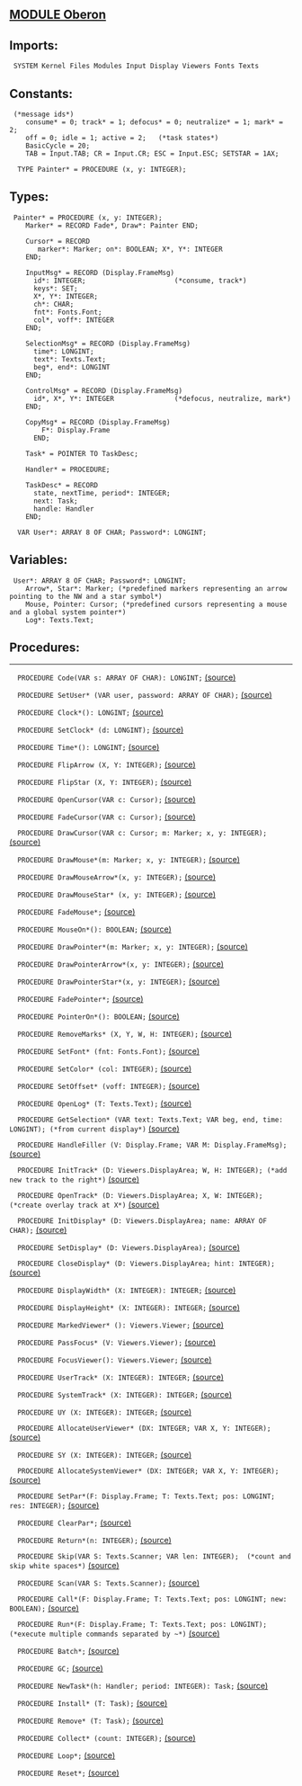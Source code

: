 
## [MODULE Oberon](https://github.com/io-core/Oberon/blob/main/Oberon.Mod)

  ## Imports:
` SYSTEM Kernel Files Modules Input Display Viewers Fonts Texts`

## Constants:
```
 (*message ids*)
    consume* = 0; track* = 1; defocus* = 0; neutralize* = 1; mark* = 2;
    off = 0; idle = 1; active = 2;   (*task states*)
    BasicCycle = 20;
    TAB = Input.TAB; CR = Input.CR; ESC = Input.ESC; SETSTAR = 1AX;

  TYPE Painter* = PROCEDURE (x, y: INTEGER);
```
## Types:
```
 Painter* = PROCEDURE (x, y: INTEGER);
    Marker* = RECORD Fade*, Draw*: Painter END;
    
    Cursor* = RECORD
       marker*: Marker; on*: BOOLEAN; X*, Y*: INTEGER
    END;

    InputMsg* = RECORD (Display.FrameMsg)
      id*: INTEGER;                      (*consume, track*)
      keys*: SET;
      X*, Y*: INTEGER;
      ch*: CHAR;
      fnt*: Fonts.Font;
      col*, voff*: INTEGER
    END;

    SelectionMsg* = RECORD (Display.FrameMsg)
      time*: LONGINT;
      text*: Texts.Text;
      beg*, end*: LONGINT
    END;

    ControlMsg* = RECORD (Display.FrameMsg)
      id*, X*, Y*: INTEGER               (*defocus, neutralize, mark*)
    END;

    CopyMsg* = RECORD (Display.FrameMsg)
        F*: Display.Frame
      END;

    Task* = POINTER TO TaskDesc;

    Handler* = PROCEDURE;

    TaskDesc* = RECORD
      state, nextTime, period*: INTEGER;
      next: Task;
      handle: Handler
    END;

  VAR User*: ARRAY 8 OF CHAR; Password*: LONGINT;
```
## Variables:
```
 User*: ARRAY 8 OF CHAR; Password*: LONGINT;
    Arrow*, Star*: Marker; (*predefined markers representing an arrow pointing to the NW and a star symbol*)
    Mouse, Pointer: Cursor; (*predefined cursors representing a mouse and a global system pointer*)
    Log*: Texts.Text;

```
## Procedures:
---

`  PROCEDURE Code(VAR s: ARRAY OF CHAR): LONGINT;` [(source)](https://github.com/io-core/Oberon/blob/main/Oberon.Mod#L83)


`  PROCEDURE SetUser* (VAR user, password: ARRAY OF CHAR);` [(source)](https://github.com/io-core/Oberon/blob/main/Oberon.Mod#L95)


`  PROCEDURE Clock*(): LONGINT;` [(source)](https://github.com/io-core/Oberon/blob/main/Oberon.Mod#L99)


`  PROCEDURE SetClock* (d: LONGINT);` [(source)](https://github.com/io-core/Oberon/blob/main/Oberon.Mod#L103)


`  PROCEDURE Time*(): LONGINT;` [(source)](https://github.com/io-core/Oberon/blob/main/Oberon.Mod#L107)


`  PROCEDURE FlipArrow (X, Y: INTEGER);` [(source)](https://github.com/io-core/Oberon/blob/main/Oberon.Mod#L113)


`  PROCEDURE FlipStar (X, Y: INTEGER);` [(source)](https://github.com/io-core/Oberon/blob/main/Oberon.Mod#L124)


`  PROCEDURE OpenCursor(VAR c: Cursor);` [(source)](https://github.com/io-core/Oberon/blob/main/Oberon.Mod#L135)


`  PROCEDURE FadeCursor(VAR c: Cursor);` [(source)](https://github.com/io-core/Oberon/blob/main/Oberon.Mod#L139)


`  PROCEDURE DrawCursor(VAR c: Cursor; m: Marker; x, y: INTEGER);` [(source)](https://github.com/io-core/Oberon/blob/main/Oberon.Mod#L143)


`  PROCEDURE DrawMouse*(m: Marker; x, y: INTEGER);` [(source)](https://github.com/io-core/Oberon/blob/main/Oberon.Mod#L153)


`  PROCEDURE DrawMouseArrow*(x, y: INTEGER);` [(source)](https://github.com/io-core/Oberon/blob/main/Oberon.Mod#L157)


`  PROCEDURE DrawMouseStar* (x, y: INTEGER);` [(source)](https://github.com/io-core/Oberon/blob/main/Oberon.Mod#L161)


`  PROCEDURE FadeMouse*;` [(source)](https://github.com/io-core/Oberon/blob/main/Oberon.Mod#L165)


`  PROCEDURE MouseOn*(): BOOLEAN;` [(source)](https://github.com/io-core/Oberon/blob/main/Oberon.Mod#L169)


`  PROCEDURE DrawPointer*(m: Marker; x, y: INTEGER);` [(source)](https://github.com/io-core/Oberon/blob/main/Oberon.Mod#L173)


`  PROCEDURE DrawPointerArrow*(x, y: INTEGER);` [(source)](https://github.com/io-core/Oberon/blob/main/Oberon.Mod#L177)


`  PROCEDURE DrawPointerStar*(x, y: INTEGER);` [(source)](https://github.com/io-core/Oberon/blob/main/Oberon.Mod#L181)


`  PROCEDURE FadePointer*;` [(source)](https://github.com/io-core/Oberon/blob/main/Oberon.Mod#L185)


`  PROCEDURE PointerOn*(): BOOLEAN;` [(source)](https://github.com/io-core/Oberon/blob/main/Oberon.Mod#L189)


`  PROCEDURE RemoveMarks* (X, Y, W, H: INTEGER);` [(source)](https://github.com/io-core/Oberon/blob/main/Oberon.Mod#L193)


`  PROCEDURE SetFont* (fnt: Fonts.Font);` [(source)](https://github.com/io-core/Oberon/blob/main/Oberon.Mod#L205)


`  PROCEDURE SetColor* (col: INTEGER);` [(source)](https://github.com/io-core/Oberon/blob/main/Oberon.Mod#L209)


`  PROCEDURE SetOffset* (voff: INTEGER);` [(source)](https://github.com/io-core/Oberon/blob/main/Oberon.Mod#L213)


`  PROCEDURE OpenLog* (T: Texts.Text);` [(source)](https://github.com/io-core/Oberon/blob/main/Oberon.Mod#L219)


`  PROCEDURE GetSelection* (VAR text: Texts.Text; VAR beg, end, time: LONGINT); (*from current display*)` [(source)](https://github.com/io-core/Oberon/blob/main/Oberon.Mod#L223)


`  PROCEDURE HandleFiller (V: Display.Frame; VAR M: Display.FrameMsg);` [(source)](https://github.com/io-core/Oberon/blob/main/Oberon.Mod#L231)


`  PROCEDURE InitTrack* (D: Viewers.DisplayArea; W, H: INTEGER); (*add new track to the right*)` [(source)](https://github.com/io-core/Oberon/blob/main/Oberon.Mod#L250)


`  PROCEDURE OpenTrack* (D: Viewers.DisplayArea; X, W: INTEGER); (*create overlay track at X*)` [(source)](https://github.com/io-core/Oberon/blob/main/Oberon.Mod#L255)


`  PROCEDURE InitDisplay* (D: Viewers.DisplayArea; name: ARRAY OF CHAR);` [(source)](https://github.com/io-core/Oberon/blob/main/Oberon.Mod#L260)


`  PROCEDURE SetDisplay* (D: Viewers.DisplayArea);` [(source)](https://github.com/io-core/Oberon/blob/main/Oberon.Mod#L266)


`  PROCEDURE CloseDisplay* (D: Viewers.DisplayArea; hint: INTEGER);` [(source)](https://github.com/io-core/Oberon/blob/main/Oberon.Mod#L270)


`  PROCEDURE DisplayWidth* (X: INTEGER): INTEGER;` [(source)](https://github.com/io-core/Oberon/blob/main/Oberon.Mod#L276)


`  PROCEDURE DisplayHeight* (X: INTEGER): INTEGER;` [(source)](https://github.com/io-core/Oberon/blob/main/Oberon.Mod#L280)


`  PROCEDURE MarkedViewer* (): Viewers.Viewer;` [(source)](https://github.com/io-core/Oberon/blob/main/Oberon.Mod#L284)


`  PROCEDURE PassFocus* (V: Viewers.Viewer);` [(source)](https://github.com/io-core/Oberon/blob/main/Oberon.Mod#L288)


`  PROCEDURE FocusViewer(): Viewers.Viewer;` [(source)](https://github.com/io-core/Oberon/blob/main/Oberon.Mod#L297)


`  PROCEDURE UserTrack* (X: INTEGER): INTEGER;` [(source)](https://github.com/io-core/Oberon/blob/main/Oberon.Mod#L303)


`  PROCEDURE SystemTrack* (X: INTEGER): INTEGER;` [(source)](https://github.com/io-core/Oberon/blob/main/Oberon.Mod#L307)


`  PROCEDURE UY (X: INTEGER): INTEGER;` [(source)](https://github.com/io-core/Oberon/blob/main/Oberon.Mod#L311)


`  PROCEDURE AllocateUserViewer* (DX: INTEGER; VAR X, Y: INTEGER);` [(source)](https://github.com/io-core/Oberon/blob/main/Oberon.Mod#L319)


`  PROCEDURE SY (X: INTEGER): INTEGER;` [(source)](https://github.com/io-core/Oberon/blob/main/Oberon.Mod#L326)


`  PROCEDURE AllocateSystemViewer* (DX: INTEGER; VAR X, Y: INTEGER);` [(source)](https://github.com/io-core/Oberon/blob/main/Oberon.Mod#L340)


`  PROCEDURE SetPar*(F: Display.Frame; T: Texts.Text; pos: LONGINT; res: INTEGER);` [(source)](https://github.com/io-core/Oberon/blob/main/Oberon.Mod#L349)


`  PROCEDURE ClearPar*;` [(source)](https://github.com/io-core/Oberon/blob/main/Oberon.Mod#L353)


`  PROCEDURE Return*(n: INTEGER);` [(source)](https://github.com/io-core/Oberon/blob/main/Oberon.Mod#L357)


`  PROCEDURE Skip(VAR S: Texts.Scanner; VAR len: INTEGER);  (*count and skip white spaces*)` [(source)](https://github.com/io-core/Oberon/blob/main/Oberon.Mod#L361)


`  PROCEDURE Scan(VAR S: Texts.Scanner);` [(source)](https://github.com/io-core/Oberon/blob/main/Oberon.Mod#L371)


`  PROCEDURE Call*(F: Display.Frame; T: Texts.Text; pos: LONGINT; new: BOOLEAN);` [(source)](https://github.com/io-core/Oberon/blob/main/Oberon.Mod#L383)


`  PROCEDURE Run*(F: Display.Frame; T: Texts.Text; pos: LONGINT);  (*execute multiple commands separated by ~*)` [(source)](https://github.com/io-core/Oberon/blob/main/Oberon.Mod#L405)


`  PROCEDURE Batch*;` [(source)](https://github.com/io-core/Oberon/blob/main/Oberon.Mod#L420)


`  PROCEDURE GC;` [(source)](https://github.com/io-core/Oberon/blob/main/Oberon.Mod#L426)


`  PROCEDURE NewTask*(h: Handler; period: INTEGER): Task;` [(source)](https://github.com/io-core/Oberon/blob/main/Oberon.Mod#L443)


`  PROCEDURE Install* (T: Task);` [(source)](https://github.com/io-core/Oberon/blob/main/Oberon.Mod#L448)


`  PROCEDURE Remove* (T: Task);` [(source)](https://github.com/io-core/Oberon/blob/main/Oberon.Mod#L455)


`  PROCEDURE Collect* (count: INTEGER);` [(source)](https://github.com/io-core/Oberon/blob/main/Oberon.Mod#L464)


`  PROCEDURE Loop*;` [(source)](https://github.com/io-core/Oberon/blob/main/Oberon.Mod#L468)


`  PROCEDURE Reset*;` [(source)](https://github.com/io-core/Oberon/blob/main/Oberon.Mod#L501)

